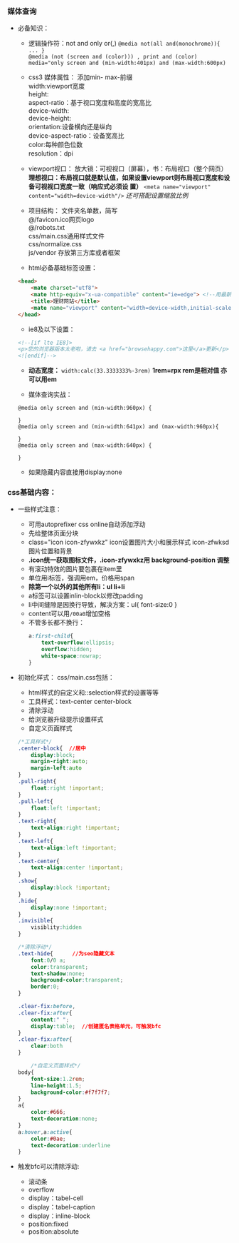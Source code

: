 ### 媒体查询
- 必备知识：
    - 逻辑操作符：not and only or(,)
    `@media not(all and(monochrome)){ ... }`  
    `@media (not (screen and (color))) , print and (color)`  
    `media="only screen and (min-width:401px) and (max-width:600px)`

    - css3 媒体属性：
    添加min-  max-前缀  
    width:viewport宽度  
    height:   
    aspect-ratio：基于视口宽度和高度的宽高比   
    device-width:  
    device-height:  
    orientation:设备横向还是纵向  
    device-aspect-ratio：设备宽高比  
    color:每种颜色位数  
    resolution：dpi 

    - viewport视口：
    放大镜：可视视口（屏幕），书：布局视口（整个网页）
    **理想视口：布局视口就是默认值，如果设置viewport则布局视口宽度和设备可视视口宽度一致（响应式必须设  置）**
    `<meta name="viewport" content="width=device-width"/>`
    *还可搭配设置缩放比例*

    
    - 项目结构：
    文件夹名单数，简写  
    @/favicon.ico网页logo  
    @/robots.txt  
    css/main.css通用样式文件  
    css/normalize.css  
    js/vendor 存放第三方库或者框架  

    - html必备基础标签设置：
    ```html
    <head>
        <mate charset="utf8">
        <mate http-equiv="x-ua-compatible" content="ie=edge"> <!--用最新模式渲染-->
        <title>理财网站</title>
        <mate name="viewport" content="width=device-width,initial-scale=1">
    </head>
    ```
    - ie8及以下设置：
    ```html
    <!--[if lte IE8]>
    <p>您的浏览器版本太老啦，请去 <a href="browsehappy.com">这里</a>更新</p>
    <![endif]-->
    ```
    - **动态宽度：**
        `width:calc(33.3333333%-3rem)` **1rem=rpx rem是相对值 亦可以用em**


    - 媒体查询实战：
    ```
    @media only screen and (min-width:960px) {

    }
    @media only screen and (min-width:641px) and (max-width:960px){

    }
    @media only screen and (max-width:640px) {

    }
    ```
    - 如果隐藏内容直接用display:none



### css基础内容：
 - 一些样式注意：
    - 可用autoprefixer css online自动添加浮动
    - 先给整体页面分块
    - class="icon icon-zfywxkz" icon设置图片大小和展示样式 icon-zfwksd图片位置和背景
    - **.icon统一获取图标文件，.icon-zfywxkz用 background-position 调整**
    - 有滚动特效的图片要包裹在item里
    - 单位用i标签，强调用em，价格用span 
    - **除第一个以外的其他所有li：ul li+li**
    - a标签可以设置inlin-block以修改padding
    - li中间缝隙是因换行导致，解决方案：ul{ font-size:0 }
    - content可以用`/00a0`增加空格
    - 不管多长都不换行：
        ```css
        a:first-child{
            text-overflow:ellipsis;
            overflow:hidden;
            white-space:nowrap;
        }
        ```


- 初始化样式：
    css/main.css包括：
    - html样式的自定义和::selection样式的设置等等
    - 工具样式：text-center center-block
    - 清除浮动
    - 给浏览器升级提示设置样式
    - 自定义页面样式
    ```css
    /*工具样式*/
    .center-block{  //居中 
        display:block;
        margin-right:auto;
        margin-left:auto
    }
    .pull-right{
        float:right !important;
    }
    .pull-left{
        float:left !important;
    }
    .text-right{
        text-align:right !important;
    }
    .text-left{
        text-align:left !important;
    }
    .text-center{
        text-align:center !important;
    }
    .show{
        display:block !important;
    }
    .hide{
        display:none !important;
    }
    .invisible{
        visiblity:hidden
    }

    /*清除浮动*/
    .text-hide{      //为seo隐藏文本 
        font:0/0 a;
        color:transparent;
        text-shadow:none;
        background-color:transparent;
        border:0;
    }

    .clear-fix:before,
    .clear-fix:after{
        content:" ";
        display:table;  //创建匿名表格单元，可触发bfc
    }
    .clear-fix:after{
        clear:both
    }

        /*自定义页面样式*/
    body{
        font-size:1.2rem;
        line-height:1.5;
        background-color:#f7f7f7;
    }
    a{
        color:#666;
        text-decoration:none;
    }
    a:hover,a:active{
        color:#0ae;
        text-decoration:underline
    }
    ```


- 触发bfc可以清除浮动:
    * 滚动条
    * overflow
    * display：tabel-cell
    * display：tabel-caption
    * display：inline-block
    * position:fixed
    * position:absolute

